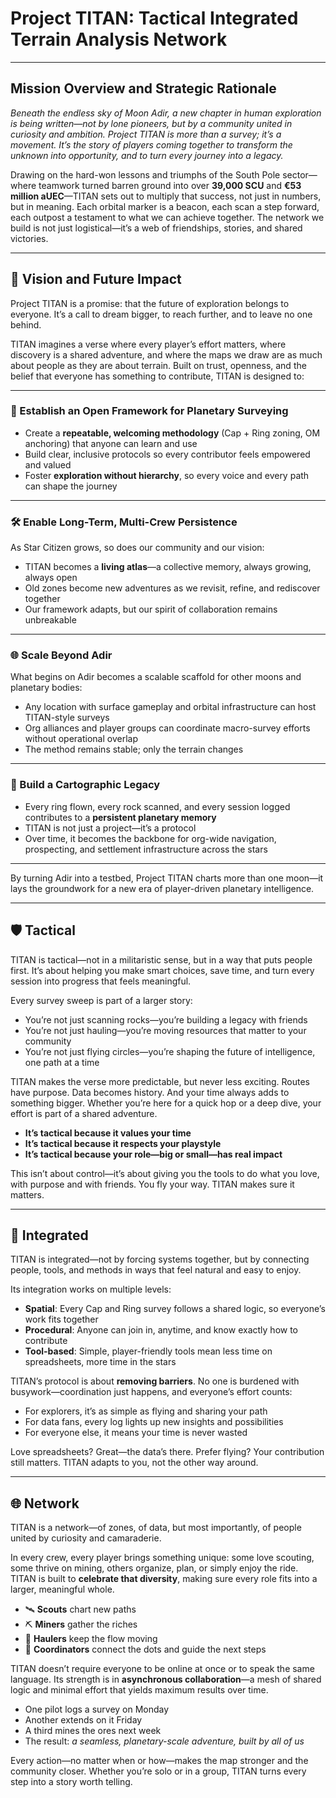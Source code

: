 # Project TITAN: Tactical Integrated Terrain Analysis Network

---

## Mission Overview and Strategic Rationale

*Beneath the endless sky of Moon Adir, a new chapter in human exploration is being written—not by lone pioneers, but by a community united in curiosity and ambition. Project TITAN is more than a survey; it’s a movement. It’s the story of players coming together to transform the unknown into opportunity, and to turn every journey into a legacy.*

Drawing on the hard-won lessons and triumphs of the South Pole sector—where teamwork turned barren ground into over **39,000 SCU** and **€53 million aUEC**—TITAN sets out to multiply that success, not just in numbers, but in meaning. Each orbital marker is a beacon, each scan a step forward, each outpost a testament to what we can achieve together. The network we build is not just logistical—it’s a web of friendships, stories, and shared victories.

---

## 🌌 Vision and Future Impact

Project TITAN is a promise: that the future of exploration belongs to everyone. It’s a call to dream bigger, to reach further, and to leave no one behind.

TITAN imagines a verse where every player’s effort matters, where discovery is a shared adventure, and where the maps we draw are as much about people as they are about terrain. Built on trust, openness, and the belief that everyone has something to contribute, TITAN is designed to:

---

### 🧭 Establish an Open Framework for Planetary Surveying

- Create a **repeatable, welcoming methodology** (Cap + Ring zoning, OM anchoring) that anyone can learn and use
- Build clear, inclusive protocols so every contributor feels empowered and valued
- Foster **exploration without hierarchy**, so every voice and every path can shape the journey

---

### 🛠️ Enable Long-Term, Multi-Crew Persistence

As Star Citizen grows, so does our community and our vision:

- TITAN becomes a **living atlas**—a collective memory, always growing, always open
- Old zones become new adventures as we revisit, refine, and rediscover together
- Our framework adapts, but our spirit of collaboration remains unbreakable

---

### 🌐 Scale Beyond Adir

What begins on Adir becomes a scalable scaffold for other moons and planetary bodies:

- Any location with surface gameplay and orbital infrastructure can host TITAN-style surveys  
- Org alliances and player groups can coordinate macro-survey efforts without operational overlap  
- The method remains stable; only the terrain changes

---

### 🧠 Build a Cartographic Legacy

- Every ring flown, every rock scanned, and every session logged contributes to a **persistent planetary memory**  
- TITAN is not just a project—it’s a protocol  
- Over time, it becomes the backbone for org-wide navigation, prospecting, and settlement infrastructure across the stars

---

By turning Adir into a testbed, Project TITAN charts more than one moon—it lays the groundwork for a new era of player-driven planetary intelligence.

---
## 🛡️ Tactical

TITAN is tactical—not in a militaristic sense, but in a way that puts people first. It’s about helping you make smart choices, save time, and turn every session into progress that feels meaningful.

Every survey sweep is part of a larger story:

- You’re not just scanning rocks—you’re building a legacy with friends
- You’re not just hauling—you’re moving resources that matter to your community
- You’re not just flying circles—you’re shaping the future of intelligence, one path at a time

TITAN makes the verse more predictable, but never less exciting. Routes have purpose. Data becomes history. And your time always adds to something bigger. Whether you’re here for a quick hop or a deep dive, your effort is part of a shared adventure.

- **It’s tactical because it values your time**
- **It’s tactical because it respects your playstyle**
- **It’s tactical because your role—big or small—has real impact**

This isn’t about control—it’s about giving you the tools to do what you love, with purpose and with friends. You fly your way. TITAN makes sure it matters.

---

## 🔗 Integrated

TITAN is integrated—not by forcing systems together, but by connecting people, tools, and methods in ways that feel natural and easy to enjoy.

Its integration works on multiple levels:

- **Spatial**: Every Cap and Ring survey follows a shared logic, so everyone’s work fits together
- **Procedural**: Anyone can join in, anytime, and know exactly how to contribute
- **Tool-based**: Simple, player-friendly tools mean less time on spreadsheets, more time in the stars

TITAN’s protocol is about **removing barriers**. No one is burdened with busywork—coordination just happens, and everyone’s effort counts:

- For explorers, it’s as simple as flying and sharing your path
- For data fans, every log lights up new insights and possibilities
- For everyone else, it means your time is never wasted

Love spreadsheets? Great—the data’s there. Prefer flying? Your contribution still matters. TITAN adapts to you, not the other way around.

---
## 🌐 Network

TITAN is a network—of zones, of data, but most importantly, of people united by curiosity and camaraderie.

In every crew, every player brings something unique: some love scouting, some thrive on mining, others organize, plan, or simply enjoy the ride. TITAN is built to **celebrate that diversity**, making sure every role fits into a larger, meaningful whole.

- 🛰️ **Scouts** chart new paths
- ⛏️ **Miners** gather the riches
- 🚛 **Haulers** keep the flow moving
- 🧠 **Coordinators** connect the dots and guide the next steps

TITAN doesn’t require everyone to be online at once or to speak the same language. Its strength is in **asynchronous collaboration**—a mesh of shared logic and minimal effort that yields maximum results over time.

- One pilot logs a survey on Monday
- Another extends on it Friday
- A third mines the ores next week
- The result: *a seamless, planetary-scale adventure, built by all of us*

Every action—no matter when or how—makes the map stronger and the community closer. Whether you’re solo or in a group, TITAN turns every step into a story worth telling.
